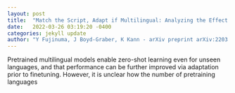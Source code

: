 ```yaml
---
layout: post
title:  "Match the Script, Adapt if Multilingual: Analyzing the Effect of Multilingual Pretraining on Cross-lingual Transferability"
date:   2022-03-26 03:19:20 -0400
categories: jekyll update
author: "Y Fujinuma, J Boyd-Graber, K Kann - arXiv preprint arXiv:2203.10753, 2022"
---
```

Pretrained multilingual models enable zero-shot learning even for unseen languages, and that performance can be further improved via adaptation prior to finetuning. However, it is unclear how the number of pretraining languages